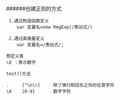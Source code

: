 ######创建正则的方式

     1.通过构造函数定义
        var 变量名=new RegExp(/表达式/)

     2.通过直接量定义
        var 变量名=/表达式/;

    预定义类
    \d ：表示数字

    test()方法

    .     [^\n\r]     除了换行和回车之外的任意字符
    \d    [0-9]       数字字符
    
    
